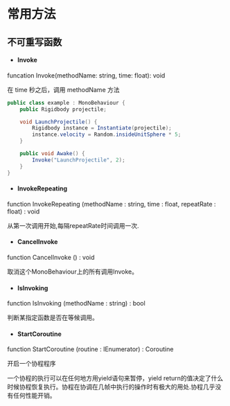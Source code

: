# 常用方法

## 不可重写函数

* #### **Invoke**

funcation Invoke\(methodName: string, time: float\): void

在 time 秒之后，调用 methodName 方法

```C\#
public class example : MonoBehaviour {
    public Rigidbody projectile;

    void LaunchProjectile() {
        Rigidbody instance = Instantiate(projectile);
        instance.velocity = Random.insideUnitSphere * 5;
    }

    public void Awake() {
        Invoke("LaunchProjectile", 2);
    }
}
```

* #### InvokeRepeating

function InvokeRepeating \(methodName : string, time : float, repeatRate : float\) : void

从第一次调用开始,每隔repeatRate时间调用一次.

* #### CancelInvoke

function CancelInvoke \(\) : void

取消这个MonoBehaviour上的所有调用Invoke。

* #### IsInvoking

function IsInvoking \(methodName : string\) : bool

判断某指定函数是否在等候调用。

* #### StartCoroutine

function StartCoroutine \(routine : IEnumerator\) : Coroutine

开启一个协程程序

一个协程的执行可以在任何地方用yield语句来暂停，yield return的值决定了什么时候协程恢复执行。协程在协调在几帧中执行的操作时有极大的用处.协程几乎没有任何性能开销。

